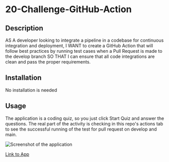 # 20-Challenge-GitHub-Action

## Description
AS A developer looking to integrate a pipeline in a codebase for continuous integration and deployment,  I WANT to create a GitHub Action that will follow best practices by running test cases when a Pull Request is made to the develop branch SO THAT I can ensure that all code integrations are clean and pass the proper requirements.

## Installation

No installation is needed

## Usage

The application is a coding quiz, so you just click Start Quiz and answer the questions. The real part of the activity is checking in this repo's actions tab to see the successful running of the test for pull request on develop and main.


![Screenshot of the application](./src/assets/Portfolio.png)



[Link to App]([./src/assets/Portfolio.png](https://coltonambroseportfolio.netlify.app/))
